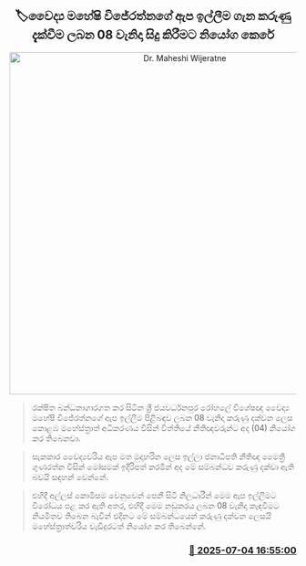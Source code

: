 <p align='center'><b><h2 align='center' title='Dr. Maheshi Wijeratne's bail application to be heard on the 08th'>🏷වෛද්‍ය මහේෂි විජේරත්නගේ ඇප ඉල්ලීම ගැන කරුණු දැක්වීම ලබන 08 වැනිදා සිදු කිරීමට නියෝග කෙරේ</h2></b></p>
<p align='center'><img src='https://helakuru.sgp1.cdn.digitaloceanspaces.com/esana/images/lib/court-2.jpg' width='600' alt='Dr. Maheshi Wijeratne's bail application to be heard on the 08th'></p>

> රක්ෂිත බන්ධනාගාරගත කර සිටින ශ්‍රී ජයවර්ධනපුර රෝහලේ විශේෂඥ වෛද්‍ය මහේෂි විජේරත්නගේ ඇප ඉල්ලීම පිළිබඳව ලබන 08 වැනිදා කරුණු දක්වන ලෙස කොළඹ මහේස්ත්‍රාත් අධිකරණය විසින් විත්තියේ නීතිඥවරුන්ට අද (04) නියෝග කර තිබෙනවා.

> සැකකාර වෛද්‍යවරිය ඇප මත මුදාහරින ලෙස ඉල්ලා ජනාධිපති නීතිඥ මෛත්‍රී ගුණරත්න විසින් මෝසමක් ඉදිරිපත් කරමින් අද මේ සම්බන්ධව කරුණු දක්වා ඇති බවයි සඳහන් වෙන්නේ.

> එහිදී අල්ලස් කොමිසම වෙනුවෙන් පෙනී සිටි නිලධාරීන් මෙම ඇප ඉල්ලීමට විරෝධය පළ කර ඇති අතර, එහිදී මෙම නඩුකරය ලබන 08 වැනිදා කැඳවීමට නියමිතව තිබෙන බැවින් එදිනට මේ සම්බන්ධයෙන් කරුණු දක්වන ලෙසයි මහේස්ත්‍රාත්වරිය වැඩිදුරටත් නියෝග කර තිබෙන්නේ.



<h3 align='right'><a href='https://www.helakuru.lk/esana/p/111595/'>📅 2025-07-04 16:55:00</a></h3>

